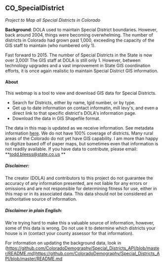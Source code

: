 ## CO_SpecialDistrict
*Project to Map all Special Districts in Colorado*

**Background**: DOLA used to maintain Special District boundaries.  However, back around 2004, things were becoming overwhelming.  The number of districts in Colorado had grown past 1,000, exceeding the capacity of the GIS staff to maintain (who numbered only 1).

Fast forward to 2015.  The number of Special Districts in the State is now over 3,000!  The GIS staff at DOLA is still only 1.  However, between technology upgrades and a vast improvement in State GIS coordination efforts, it is once again realistic to maintain Special District GIS information.

#### About
This webmap is a tool to view and download GIS data for Special Districts.<br />
- Search for Districts, either by name, lgid number, or by type.
- Get up to date information on contact informatin, mill levy's, and even a direct link to that specific district's DOLA's information page.
- Download the data in GIS Shapefile format.

The data in this map is updated as we receive information.  See metadata information <a href="https://docs.google.com/spreadsheets/d/1gaOjeXlLzQankggbhtrQq3HDEPfwwiXiPeSZrP6FjOs/edit?usp=sharing" target="_blank">here</a>.  We do not have 100% coverage of districts.  Many rural areas of the Colorado do not yet have GIS capability.  I am more than happy to digitize based off of paper maps, but sometimes even that information is not readily available.  If you have data to contribute, please email: **todd.bleess@state.co.us **

##### Disclaimer:
The creator (DOLA) and contributors to this project do not guarantee the accuracy of any information presented, are not liable for any errors or omissions and are not responsible for determining fitness for use, either in this map or in its associated data. This data should not be considered an authoritative source of information.

##### Disclaimer in plain English:
We're trying hard to make this a valuable source of information, however, some of this data is wrong.  Do not use it to determine which districts your house is in (contact your county assessor for that information).

For information on updating the background data, look in (https://github.com/ColoradoDemography/Special_Districts_API/blob/master/README.md)https://github.com/ColoradoDemography/Special_Districts_API/blob/master/README.md
